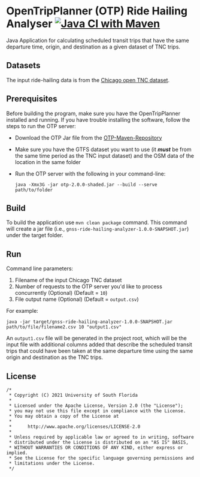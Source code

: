 # OpenTripPlanner (OTP) Ride Hailing Analyser [![Java CI with Maven](https://github.com/CUTR-at-USF/gnss-ride-hailing-analyzer/actions/workflows/maven.yml/badge.svg)](https://github.com/CUTR-at-USF/gnss-ride-hailing-analyzer/actions/workflows/maven.yml)

Java Application for calculating scheduled transit trips that have the same departure time, origin, and destination as a given dataset of TNC trips.

## Datasets

The input ride-hailing data is from
the [Chicago open TNC dataset](https://data.cityofchicago.org/Transportation/Transportation-Network-Providers-Trips/m6dm-c72p/data).

## Prerequisites

Before building the program, make sure you have the OpenTripPlanner installed and running. If you have trouble
installing the software, follow the steps to run the OTP server:

* Download the OTP Jar file from
  the [OTP-Maven-Repository](https://repo1.maven.org/maven2/org/opentripplanner/otp/2.0.0/otp-2.0.0-shaded.jar)
* Make sure you have the GTFS dataset you want to use (it ***must*** be from the same time period as the TNC input dataset) and the OSM data of the location in the same folder
* Run the OTP server with the following in your command-line:

    ```
    java -Xmx3G -jar otp-2.0.0-shaded.jar --build --serve path/to/folder
    ```

## Build

To build the application use `mvn clean package` command. This command will create a jar file (i.e., 
`gnss-ride-hailing-analyzer-1.0.0-SNAPSHOT.jar`) under the target folder.

## Run

Command line parameters:
1. Filename of the input Chicago TNC dataset
2. Number of requests to the OTP server you'd like to process concurrently (Optional) (Default = `10`)
3. File output name (Optional) (Default = `output.csv`)

For example:

```
java -jar target/gnss-ride-hailing-analyzer-1.0.0-SNAPSHOT.jar path/to/file/filename2.csv 10 "output1.csv"
```

An `output1.csv` file will be generated in the project root, which will be the input file with additional columns added that describe the scheduled transit trips that could have been taken at the same departure time using the same origin and destination as the TNC trips.

## License
```
/*
 * Copyright (C) 2021 University of South Florida
 *
 * Licensed under the Apache License, Version 2.0 (the "License");
 * you may not use this file except in compliance with the License.
 * You may obtain a copy of the License at
 *
 *      http://www.apache.org/licenses/LICENSE-2.0
 *
 * Unless required by applicable law or agreed to in writing, software
 * distributed under the License is distributed on an "AS IS" BASIS,
 * WITHOUT WARRANTIES OR CONDITIONS OF ANY KIND, either express or implied.
 * See the License for the specific language governing permissions and
 * limitations under the License.
 */
```
